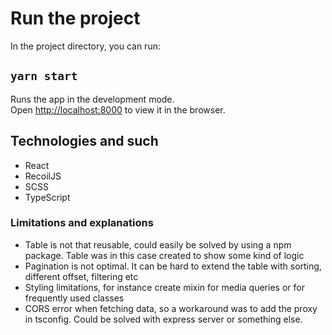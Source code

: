 # Run the project

In the project directory, you can run:

## `yarn start`

Runs the app in the development mode.\
Open [http://localhost:8000](http://localhost:8000) to view it in the browser.

## Technologies and such
* React
* RecoilJS
* SCSS
* TypeScript
### Limitations and explanations
* Table is not that reusable, could easily be solved by using a npm package. Table was in this case created to show some kind of logic
* Pagination is not optimal. It can be hard to extend the table with sorting, different offset, filtering etc
* Styling limitations, for instance create mixin for media queries or for frequently used classes
* CORS error when fetching data, so a workaround was to add the proxy in tsconfig. Could be solved with express server or something else.
